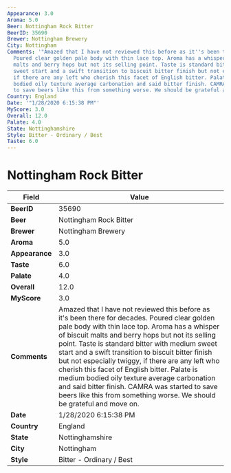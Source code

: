 ```yaml
---
Appearance: 3.0
Aroma: 5.0
Beer: Nottingham Rock Bitter
BeerID: 35690
Brewer: Nottingham Brewery
City: Nottingham
Comments: '"Amazed that I have not reviewed this before as it''s been there for decades.
  Poured clear golden pale body with thin lace top. Aroma has a whisper of biscuit
  malts and berry hops but not its selling point. Taste is standard bitter with medium
  sweet start and a swift transition to biscuit bitter finish but not especially twiggy,
  if there are any left who cherish this facet of English bitter. Palate is medium
  bodied oily texture average carbonation and said bitter finish. CAMRA was started
  to save beers like this from something worse. We should be grateful and move on."'
Country: England
Date: '"1/28/2020 6:15:38 PM"'
MyScore: 3.0
Overall: 12.0
Palate: 4.0
State: Nottinghamshire
Style: Bitter - Ordinary / Best
Taste: 6.0
---
```


# Nottingham Rock Bitter

| Field         | Value |
|---------------|-------|
| **BeerID** | 35690 |
| **Beer** | Nottingham Rock Bitter |
| **Brewer** | Nottingham Brewery |
| **Aroma** | 5.0 |
| **Appearance** | 3.0 |
| **Taste** | 6.0 |
| **Palate** | 4.0 |
| **Overall** | 12.0 |
| **MyScore** | 3.0 |
| **Comments** | Amazed that I have not reviewed this before as it's been there for decades. Poured clear golden pale body with thin lace top. Aroma has a whisper of biscuit malts and berry hops but not its selling point. Taste is standard bitter with medium sweet start and a swift transition to biscuit bitter finish but not especially twiggy, if there are any left who cherish this facet of English bitter. Palate is medium bodied oily texture average carbonation and said bitter finish. CAMRA was started to save beers like this from something worse. We should be grateful and move on. |
| **Date** | 1/28/2020 6:15:38 PM |
| **Country** | England |
| **State** | Nottinghamshire |
| **City** | Nottingham |
| **Style** | Bitter - Ordinary / Best |
